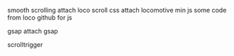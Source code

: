 smooth scrolling
    attach loco scroll css
    attach locomotive min js
    some code from loco github for js

gsap 
    attach gsap
    
scrolltrigger
